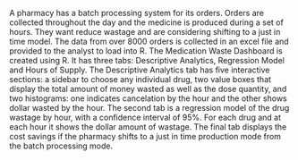 A pharmacy has a batch processing system for its orders. Orders are collected throughout the day and the medicine is produced during a set of hours. They want reduce wastage and are considering shifting to a just in time model. The data from over 8000 orders is collected in an excel file and provided to the analyst to load into R.
The Medication Waste Dashboard is created using R. It has three tabs: Descriptive Analytics, Regression Model and Hours of Supply. 
The Descriptive Analytics tab has five interactive sections: a sidebar to choose any individual drug, two value boxes that display the total amount of money wasted as well as the dose quantity, and two histograms: one indicates cancelation by the hour and the other shows dollar wasted by the hour. 
The second tab is a regression model of the drug wastage by hour, with a confidence interval of 95%. For each drug and at each hour it shows the dollar amount of wastage.
The final tab displays the cost savings if the pharmacy shifts to a just in time production mode from the batch processing mode.
